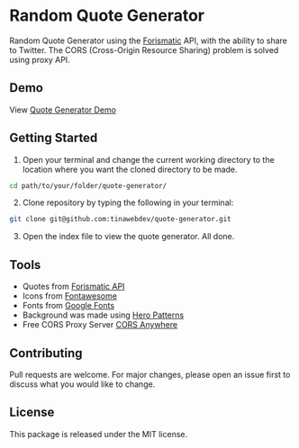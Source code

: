 # Random Quote Generator

Random Quote Generator using the [Forismatic](https://forismatic.com/en/) API, with the ability to share to Twitter. The CORS (Cross-Origin Resource Sharing) problem is solved using proxy API.

## Demo

View [Quote Generator Demo](https://tinawebdev.github.io/quote-generator/)

## Getting Started

1. Open your terminal and change the current working directory to the location where you want the cloned directory to be made.

```bash
cd path/to/your/folder/quote-generator/
```

2. Clone repository by typing the following in your terminal:

```bash
git clone git@github.com:tinawebdev/quote-generator.git
```

3. Open the index file to view the quote generator. All done.

## Tools

- Quotes from [Forismatic API](https://forismatic.com/en/api/)
- Icons from [Fontawesome](https://fontawesome.com/)
- Fonts from [Google Fonts](https://fonts.google.com/)
- Background was made using [Hero Patterns](https://www.heropatterns.com/)
- Free CORS Proxy Server [CORS Anywhere](https://cors-anywhere.herokuapp.com/corsdemo)

## Contributing

Pull requests are welcome. For major changes, please open an issue first to discuss what you would like to change.

## License

This package is released under the MIT license.
